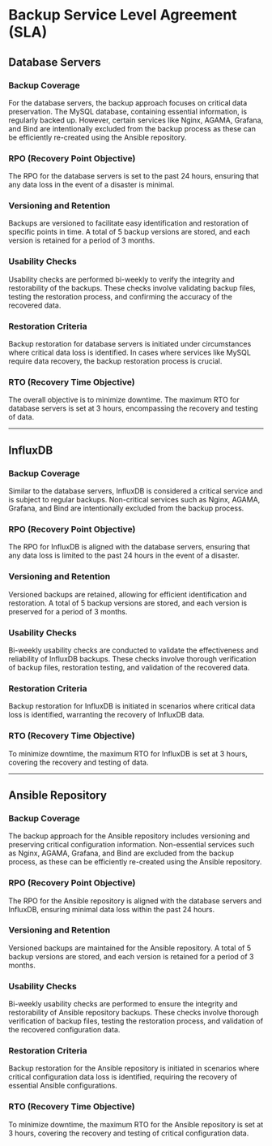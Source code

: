 # Backup Service Level Agreement (SLA)

## Database Servers

### Backup Coverage
For the database servers, the backup approach focuses on critical data preservation. The MySQL database, containing essential information, is regularly backed up. However, certain services like Nginx, AGAMA, Grafana, and Bind are intentionally excluded from the backup process as these can be efficiently re-created using the Ansible repository.

### RPO (Recovery Point Objective)
The RPO for the database servers is set to the past 24 hours, ensuring that any data loss in the event of a disaster is minimal.

### Versioning and Retention
Backups are versioned to facilitate easy identification and restoration of specific points in time. A total of 5 backup versions are stored, and each version is retained for a period of 3 months.

### Usability Checks
Usability checks are performed bi-weekly to verify the integrity and restorability of the backups. These checks involve validating backup files, testing the restoration process, and confirming the accuracy of the recovered data.

### Restoration Criteria
Backup restoration for database servers is initiated under circumstances where critical data loss is identified. In cases where services like MySQL require data recovery, the backup restoration process is crucial.

### RTO (Recovery Time Objective)
The overall objective is to minimize downtime. The maximum RTO for database servers is set at 3 hours, encompassing the recovery and testing of data.

---

## InfluxDB

### Backup Coverage
Similar to the database servers, InfluxDB is considered a critical service and is subject to regular backups. Non-critical services such as Nginx, AGAMA, Grafana, and Bind are intentionally excluded from the backup process.

### RPO (Recovery Point Objective)
The RPO for InfluxDB is aligned with the database servers, ensuring that any data loss is limited to the past 24 hours in the event of a disaster.

### Versioning and Retention
Versioned backups are retained, allowing for efficient identification and restoration. A total of 5 backup versions are stored, and each version is preserved for a period of 3 months.

### Usability Checks
Bi-weekly usability checks are conducted to validate the effectiveness and reliability of InfluxDB backups. These checks involve thorough verification of backup files, restoration testing, and validation of the recovered data.

### Restoration Criteria
Backup restoration for InfluxDB is initiated in scenarios where critical data loss is identified, warranting the recovery of InfluxDB data.

### RTO (Recovery Time Objective)
To minimize downtime, the maximum RTO for InfluxDB is set at 3 hours, covering the recovery and testing of data.

---

## Ansible Repository

### Backup Coverage
The backup approach for the Ansible repository includes versioning and preserving critical configuration information. Non-essential services such as Nginx, AGAMA, Grafana, and Bind are excluded from the backup process, as these can be efficiently re-created using the Ansible repository.

### RPO (Recovery Point Objective)
The RPO for the Ansible repository is aligned with the database servers and InfluxDB, ensuring minimal data loss within the past 24 hours.

### Versioning and Retention
Versioned backups are maintained for the Ansible repository. A total of 5 backup versions are stored, and each version is retained for a period of 3 months.

### Usability Checks
Bi-weekly usability checks are performed to ensure the integrity and restorability of Ansible repository backups. These checks involve thorough verification of backup files, testing the restoration process, and validation of the recovered configuration data.

### Restoration Criteria
Backup restoration for the Ansible repository is initiated in scenarios where critical configuration data loss is identified, requiring the recovery of essential Ansible configurations.

### RTO (Recovery Time Objective)
To minimize downtime, the maximum RTO for the Ansible repository is set at 3 hours, covering the recovery and testing of critical configuration data.

